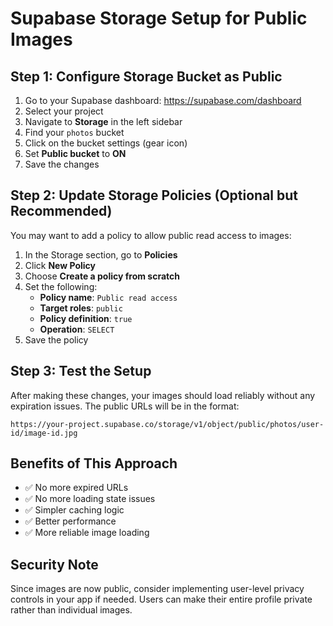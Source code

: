 # Supabase Storage Setup for Public Images

## Step 1: Configure Storage Bucket as Public

1. Go to your Supabase dashboard: https://supabase.com/dashboard
2. Select your project
3. Navigate to **Storage** in the left sidebar
4. Find your `photos` bucket
5. Click on the bucket settings (gear icon)
6. Set **Public bucket** to **ON**
7. Save the changes

## Step 2: Update Storage Policies (Optional but Recommended)

You may want to add a policy to allow public read access to images:

1. In the Storage section, go to **Policies**
2. Click **New Policy**
3. Choose **Create a policy from scratch**
4. Set the following:
   - **Policy name**: `Public read access`
   - **Target roles**: `public`
   - **Policy definition**: `true`
   - **Operation**: `SELECT`
5. Save the policy

## Step 3: Test the Setup

After making these changes, your images should load reliably without any expiration issues. The public URLs will be in the format:
```
https://your-project.supabase.co/storage/v1/object/public/photos/user-id/image-id.jpg
```

## Benefits of This Approach

- ✅ No more expired URLs
- ✅ No more loading state issues
- ✅ Simpler caching logic
- ✅ Better performance
- ✅ More reliable image loading

## Security Note

Since images are now public, consider implementing user-level privacy controls in your app if needed. Users can make their entire profile private rather than individual images.
